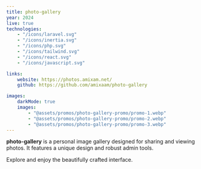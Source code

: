```yaml
---
title: photo-gallery
year: 2024
live: true
technologies:
    - "/icons/laravel.svg"
    - "/icons/inertia.svg"
    - "/icons/php.svg"
    - "/icons/tailwind.svg"
    - "/icons/react.svg"
    - "/icons/javascript.svg"

links:
    website: https://photos.amixam.net/
    github: https://github.com/amixaam/photo-gallery

images:
    darkMode: true
    images:
        - "@assets/promos/photo-gallery-promo/promo-1.webp"
        - "@assets/promos/photo-gallery-promo/promo-2.webp"
        - "@assets/promos/photo-gallery-promo/promo-3.webp"
---
```


**photo-gallery** is a personal image gallery designed for sharing and viewing photos. It features a unique design and robust admin tools.

Explore and enjoy the beautifully crafted interface.
